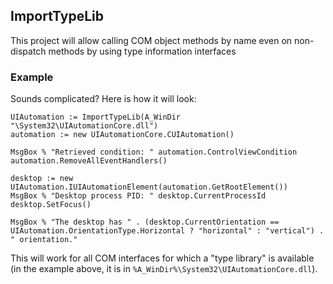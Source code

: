 ﻿## ImportTypeLib
This project will allow calling COM object methods by name even on non-dispatch methods by using type information interfaces

### Example
Sounds complicated? Here is how it will look:

```ahk
UIAutomation := ImportTypeLib(A_WinDir "\System32\UIAutomationCore.dll")
automation := new UIAutomationCore.CUIAutomation()

MsgBox % "Retrieved condition: " automation.ControlViewCondition
automation.RemoveAllEventHandlers()

desktop := new UIAutomation.IUIAutomationElement(automation.GetRootElement())
MsgBox % "Desktop process PID: " desktop.CurrentProcessId
desktop.SetFocus()

MsgBox % "The desktop has " . (desktop.CurrentOrientation == UIAutomation.OrientationType.Horizontal ? "horizontal" : "vertical") . " orientation."
```

This will work for all COM interfaces for which a "type library" is available (in the example above, it is in `%A_WinDir%\System32\UIAutomationCore.dll`).